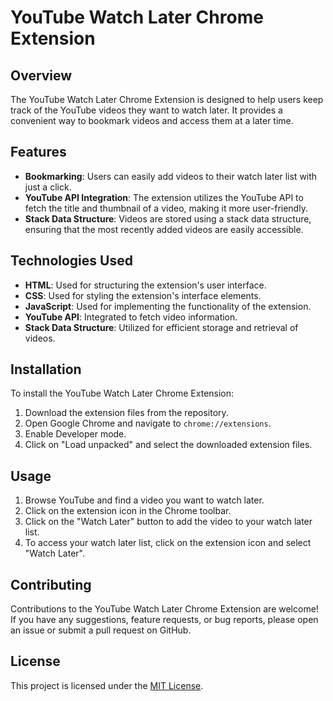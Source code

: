 # YouTube Watch Later Chrome Extension

## Overview
The YouTube Watch Later Chrome Extension is designed to help users keep track of the YouTube videos they want to watch later. It provides a convenient way to bookmark videos and access them at a later time.

## Features
- **Bookmarking**: Users can easily add videos to their watch later list with just a click.
- **YouTube API Integration**: The extension utilizes the YouTube API to fetch the title and thumbnail of a video, making it more user-friendly.
- **Stack Data Structure**: Videos are stored using a stack data structure, ensuring that the most recently added videos are easily accessible.

## Technologies Used
- **HTML**: Used for structuring the extension's user interface.
- **CSS**: Used for styling the extension's interface elements.
- **JavaScript**: Used for implementing the functionality of the extension.
- **YouTube API**: Integrated to fetch video information.
- **Stack Data Structure**: Utilized for efficient storage and retrieval of videos.

## Installation
To install the YouTube Watch Later Chrome Extension:
1. Download the extension files from the repository.
2. Open Google Chrome and navigate to `chrome://extensions`.
3. Enable Developer mode.
4. Click on "Load unpacked" and select the downloaded extension files.

## Usage
1. Browse YouTube and find a video you want to watch later.
2. Click on the extension icon in the Chrome toolbar.
3. Click on the "Watch Later" button to add the video to your watch later list.
4. To access your watch later list, click on the extension icon and select "Watch Later".

## Contributing
Contributions to the YouTube Watch Later Chrome Extension are welcome! If you have any suggestions, feature requests, or bug reports, please open an issue or submit a pull request on GitHub.

## License
This project is licensed under the [MIT License](LICENSE).

